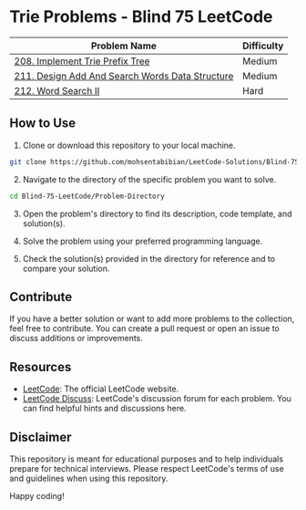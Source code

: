 # Trie Problems - Blind 75 LeetCode

| Problem Name                                    | Difficulty |
| ----------------------------------------------- | ---------- |
| [208. Implement Trie Prefix Tree](https://leetcode.com/problems/implement-trie-prefix-tree/)         | Medium     |
| [211. Design Add And Search Words Data Structure](https://leetcode.com/problems/design-add-and-search-words-data-structure/) | Medium |
| [212. Word Search II](https://leetcode.com/problems/word-search-ii/)                                 | Hard       |

## How to Use

1. Clone or download this repository to your local machine.

```bash
git clone https://github.com/mohsentabibian/LeetCode-Solutions/Blind-75-LeetCode.git
```

2. Navigate to the directory of the specific problem you want to solve.

```bash
cd Blind-75-LeetCode/Problem-Directory
```

3. Open the problem's directory to find its description, code template, and solution(s).

4. Solve the problem using your preferred programming language.

5. Check the solution(s) provided in the directory for reference and to compare your solution.

## Contribute

If you have a better solution or want to add more problems to the collection, feel free to contribute. You can create a pull request or open an issue to discuss additions or improvements.

## Resources

- [LeetCode](https://leetcode.com/): The official LeetCode website.
- [LeetCode Discuss](https://leetcode.com/discuss/): LeetCode's discussion forum for each problem. You can find helpful hints and discussions here.

## Disclaimer

This repository is meant for educational purposes and to help individuals prepare for technical interviews. Please respect LeetCode's terms of use and guidelines when using this repository.

Happy coding!
